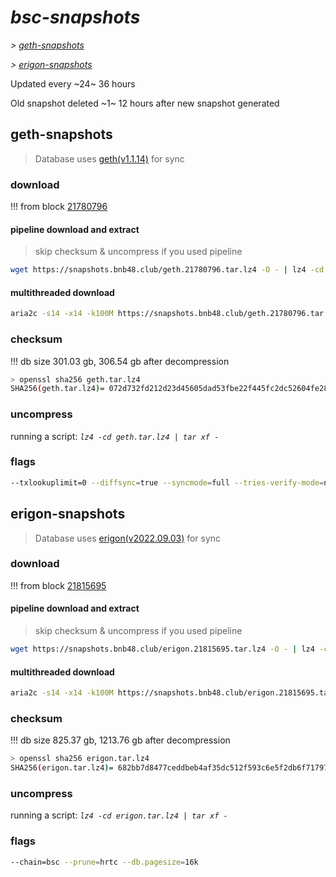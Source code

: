 # *bsc-snapshots*


*\> [geth-snapshots](#geth-snapshots)*

*\> [erigon-snapshots](#erigon-snapshots)*

Updated every ~24~ 36 hours

Old snapshot deleted ~1~ 12 hours after new snapshot generated

## geth-snapshots


> Database uses [geth(v1.1.14)](https://github.com/bnb-chain/bsc/releases/tag/v1.1.14) for sync


### download

<!-- begin_geth -->

!!! from block [21780796](https://bscscan.com/block/21780796)

#### pipeline download and extract
> skip checksum & uncompress if you used pipeline
```bash
wget https://snapshots.bnb48.club/geth.21780796.tar.lz4 -O - | lz4 -cd | tar xf -
```

#### multithreaded download

```bash
aria2c -s14 -x14 -k100M https://snapshots.bnb48.club/geth.21780796.tar.lz4 -o geth.tar.lz4
```


### checksum

!!! db size 301.03 gb, 306.54 gb after decompression
```bash
> openssl sha256 geth.tar.lz4
SHA256(geth.tar.lz4)= 072d732fd212d23d45605dad53fbe22f445fc2dc52604fe28ff5f324d9bbd569
```

<!-- end_geth -->

### uncompress


running a script: _`lz4 -cd geth.tar.lz4 | tar xf -`_


### flags


```bash
--txlookuplimit=0 --diffsync=true --syncmode=full --tries-verify-mode=none --pruneancient=true --diffblock=5000
```


## erigon-snapshots


> Database uses [erigon(v2022.09.03)](https://github.com/ledgerwatch/erigon/releases/tag/v2022.09.03) for sync


### download

<!-- begin_erigon -->

!!! from block [21815695](https://bscscan.com/block/21815695)

#### pipeline download and extract
> skip checksum & uncompress if you used pipeline
```bash
wget https://snapshots.bnb48.club/erigon.21815695.tar.lz4 -O - | lz4 -cd | tar xf -
```

#### multithreaded download

```bash
aria2c -s14 -x14 -k100M https://snapshots.bnb48.club/erigon.21815695.tar.lz4 -o erigon.tar.lz4
```


### checksum

!!! db size 825.37 gb, 1213.76 gb after decompression
```bash
> openssl sha256 erigon.tar.lz4
SHA256(erigon.tar.lz4)= 682bb7d8477ceddbeb4af35dc512f593c6e5f2db6f71797ac6f1d7901dc1cc72
```

<!-- end_erigon -->

### uncompress


running a script: _`lz4 -cd erigon.tar.lz4 | tar xf -`_


### flags


```bash
--chain=bsc --prune=hrtc --db.pagesize=16k
```
